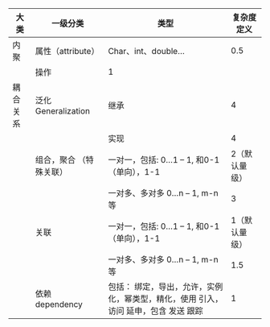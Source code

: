 | 大类     | 一级分类         | 类型        | 复杂度定义    |
| -------- | ----------- | ------------------ | ------------- |
| 内聚     | 属性（attribute）         | Char、int、double…                                           | 0.5           |
|          | 操作                      | 1                                                            |               |
| 耦合关系 | 泛化 Generalization       | 继承                                                         | 4             |
|          |                           | 实现                                                         | 4             |
|          | 组合，聚合   （特殊关联） | 一对一，包括:   0…1 – 1, 和0-1（单向），1-1                  | 2（默认量级） |
|          |                           | 一对多、多对多   0…n – 1, m-n等                              | 3             |
|          | 关联                      | 一对一，包括:   0…1 – 1, 和0-1（单向），1-1                  | 1（默认量级） |
|          |                           | 一对多、多对多   0…n – 1, m-n等                              | 1.5           |
|          | 依赖   dependency         | 包括：   绑定，导出，允许，实例化，幂类型，精化，使用   引入，访问   延申，包含   发送   跟踪 | 1             |